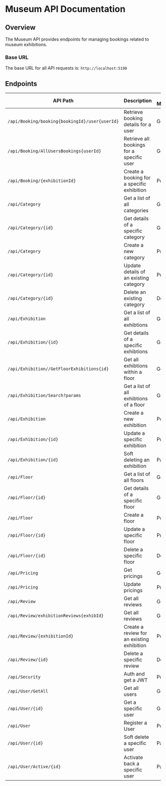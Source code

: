 # Museum API Documentation

## Overview
The Museum API provides endpoints for managing bookings related to museum exhibitions.

### Base URL
The base URL for all API requests is: `http://localhost:5190`

## Endpoints

| API Path                                      | Description                                | Http Method             | 
|-----------------------------------------------|------------------------------------------- |-------------------------|
| `/api/Booking/booking{bookingId}/user{userId}`| Retrieve booking details for a user        | Get                     |
| `/api/Booking/AllUsersBookings{userId}`       | Retrieve all bookings for a specific user  | Get                     |
| `/api/Booking/{exhibitionId}`                 | Create a booking for a specific exhibition | Post                    |
| `/api/Category`                               | Get a list of all categories               | Get                     |
| `/api/Category/{id}`                          | Get details of a specific category         | Get                     |
| `/api/Category`                               | Create a new category                      | Post                    |
| `/api/Category/{id}`                          | Update details of an existing category     | Put                     |
| `/api/Category/{id}`                          | Delete an existing category                | Delete                  |
| `/api/Exhibition`                             | Get a list of all exhibtions               | Get                     |
| `/api/Exhibition/{id}`                        | Get details of a specific exhibtions       | Get                     |
| `/api/Exhibition//GetFloorExhibitions{id}`    | Get all exhibtions within a floor          | Get                     |
| `/api/Exhibition/Search?params`               | Get a list of all exhibtions of a floor    | Get                     |
| `/api/Exhibition`                             | Create a new exhibition                    | Post                    |
| `/api/Exhibition/{id}`                        | Update a specific exhibition               | Put                     |
| `/api/Exhibition/{id}`                        | Soft deleting an exhibition                | Patch                   |
| `/api/Floor`                                  | Get a list of all floors                   | Get                     |
| `/api/Floor/{id}`                             | Get details of a specific floor            | Get                     |
| `/api/Floor`                                  | Create a floor                             | Post                    |
| `/api/Floor/{id}`                             | Update a specific floor                    | Put                     |
| `/api/Floor/{id}`                             | Delete a specific floor                    | Delete                  |
| `/api/Pricing`                                | Get pricings                               | Get                     |
| `/api/Pricing`                                | Update pricings                            | Put                     |
| `/api/Review`                                 | Get all reviews                            | Get                     |
| `/api/Review/exhibitionReviews{exhibId}`      | Get all reviews                            | Get                     |
| `/api/Review/{exhibitionId}`                  | Create a review for an existing exhibition | Post                    |
| `/api/Review/{id}`                            | Delete a specific review                   | Delete                  |
| `/api/Security`                               | Auth and get a JWT                         | Post                    |
| `/api/User/GetAll`                            | Get all users                              | Get                     |
| `/api/User/{id}`                              | Get a specific user                        | Get                     |
| `/api/User`                                   | Register a User                            | Post                    |
| `/api/User/{id}`                              | Soft delete a specific user                | Patch                   |
| `/api/User/Active/{id}`                       | Activate back a specific user              | Patch                   |



